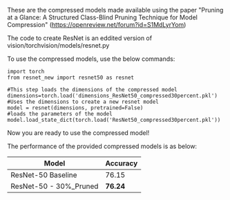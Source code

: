 These are the compressed models made available using the paper "Pruning at a Glance: A Structured Class-Blind Pruning Technique for Model Compression" (https://openreview.net/forum?id=S1MdLyrYom)

The code to create ResNet is an eddited version of vision/torchvision/models/resnet.py
      

To use the compressed models, use the below commands:

```
import torch
from resnet_new import resnet50 as resnet

#This step loads the dimensions of the compressed model
dimensions=torch.load('dimensions_ResNet50_compressed30percent.pkl')
#Uses the dimensions to create a new resnet model
model = resnet(dimensions, pretrained=False)
#loads the parameters of the model
model.load_state_dict(torch.load('ResNet50_compressed30percent.pkl'))
```
Now you are ready to use the compressed model!

The performance of the provided compressed models is as below:

| Model  | Accuracy |
| ------------- | ------------- |
| ResNet-50 Baseline  | 76.15  |
| ResNet-50 - 30%_Pruned  | **76.24**  |
